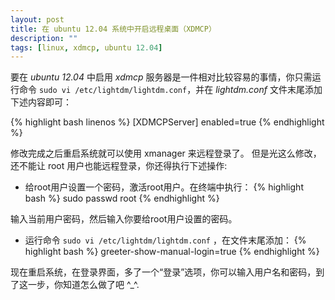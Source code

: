 ```yaml
---
layout: post
title: 在 ubuntu 12.04 系统中开启远程桌面（XDMCP）
description: ""
tags: [linux, xdmcp, ubuntu 12.04]
---
```



要在 *ubuntu 12.04* 中启用 *xdmcp* 服务器是一件相对比较容易的事情，你只需运行命令 `sudo vi /etc/lightdm/lightdm.conf`，并在
*lightdm.conf* 文件末尾添加下述内容即可：

{% highlight bash linenos %}
[XDMCPServer]
enabled=true
{% endhighlight %}

修改完成之后重启系统就可以使用 xmanager 来远程登录了。
但是光这么修改，还不能让 root 用户也能远程登录，你还得执行下述操作:

-   给root用户设置一个密码，激活root用户。在终端中执行：
{% highlight bash %} 
sudo passwd root
{% endhighlight %}

输入当前用户密码，然后输入你要给root用户设置的密码。

-   运行命令 `sudo vi /etc/lightdm/lightdm.conf` ，在文件末尾添加：
{% highlight bash %}
greeter-show-manual-login=true
{% endhighlight %}

现在重启系统，在登录界面，多了一个“登录”选项，你可以输入用户名和密码，到了这一步，你知道怎么做了吧 ^_^.

